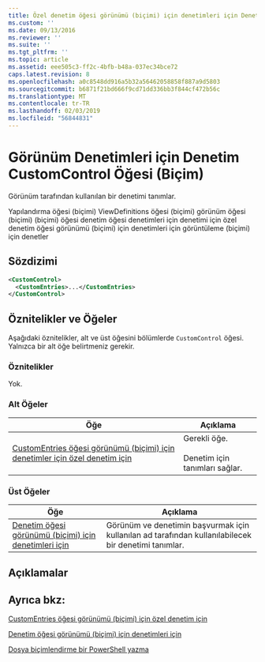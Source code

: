 ```yaml
---
title: Özel denetim öğesi görünümü (biçimi) için denetimleri için Denetim | Microsoft Docs
ms.custom: ''
ms.date: 09/13/2016
ms.reviewer: ''
ms.suite: ''
ms.tgt_pltfrm: ''
ms.topic: article
ms.assetid: eee505c3-ff2c-4bfb-b48a-037ec34bce72
caps.latest.revision: 8
ms.openlocfilehash: a0c8548dd916a5b32a56462058858f887a9d5803
ms.sourcegitcommit: b6871f21bd666f9cd71dd336bb3f844cf472b56c
ms.translationtype: MT
ms.contentlocale: tr-TR
ms.lasthandoff: 02/03/2019
ms.locfileid: "56844831"
---
```

# <a name="customcontrol-element-for-control-for-controls-for-view-format"></a>Görünüm Denetimleri için Denetim CustomControl Öğesi (Biçim)

Görünüm tarafından kullanılan bir denetimi tanımlar.

Yapılandırma öğesi (biçimi) ViewDefinitions öğesi (biçimi) görünüm öğesi (biçimi) (biçimi) öğesi denetim öğesi denetimleri için denetimi için özel denetim öğesi görünümü (biçimi) için denetimleri için görüntüleme (biçimi) için denetler

## <a name="syntax"></a>Sözdizimi

```xml
<CustomControl>
  <CustomEntries>...</CustomEntries>
</CustomControl>
```

## <a name="attributes-and-elements"></a>Öznitelikler ve Öğeler

Aşağıdaki öznitelikler, alt ve üst öğesini bölümlerde `CustomControl` öğesi. Yalnızca bir alt öğe belirtmeniz gerekir.

### <a name="attributes"></a>Öznitelikler

Yok.

### <a name="child-elements"></a>Alt Öğeler

|Öğe|Açıklama|
|-------------|-----------------|
|[CustomEntries öğesi görünümü (biçimi) için denetimler için özel denetim için](./customentries-element-for-customcontrol-for-controls-for-view-format.md)|Gerekli öğe.<br /><br /> Denetim için tanımları sağlar.|

### <a name="parent-elements"></a>Üst Öğeler

|Öğe|Açıklama|
|-------------|-----------------|
|[Denetim öğesi görünümü (biçimi) için denetimleri için](./control-element-for-controls-for-view-format.md)|Görünüm ve denetimin başvurmak için kullanılan ad tarafından kullanılabilecek bir denetimi tanımlar.|

## <a name="remarks"></a>Açıklamalar

## <a name="see-also"></a>Ayrıca bkz:

[CustomEntries öğesi görünümü (biçimi) için özel denetim için](./customentries-element-for-customcontrol-for-controls-for-configuration-format.md)

[Denetim öğesi görünümü (biçimi) için denetimleri için](./control-element-for-controls-for-view-format.md)

[Dosya biçimlendirme bir PowerShell yazma](./writing-a-powershell-formatting-file.md)
